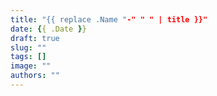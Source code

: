 ```yaml
---
title: "{{ replace .Name "-" " " | title }}"
date: {{ .Date }}
draft: true
slug: ""
tags: []
image: ""
authors: ""
---
```

